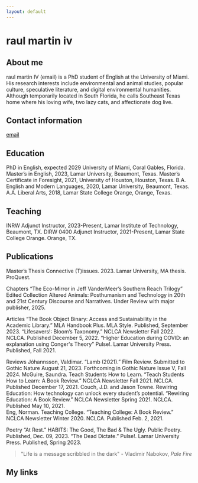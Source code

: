 ```yaml
---
layout: default
---
```


# raul martin iv

## About me

raul martin IV (email) is a PhD student of English at the University of Miami. His research interests include environmental and animal studies, popular culture, speculative literature, and digital environmental humanities. Although temporarily located in South Florida, he calls Southeast Texas home where his loving wife, two lazy cats, and affectionate dog live.

## Contact information

[email](rxm1934@miami.edu)

## Education

PhD in English, expected 2029 University of Miami, Coral Gables, Florida. 
Master’s in English, 2023, Lamar University, Beaumont, Texas. 
Master’s Certificate in Foresight, 2021, University of Houston, Houston, Texas.
B.A. English and Modern Languages, 2020, Lamar University, Beaumont, Texas.
A.A. Liberal Arts, 2018, Lamar State College Orange, Orange, Texas.

## Teaching

INRW Adjunct Instructor, 2023-Present, Lamar Institute of Technology, Beaumont, TX. 
DIRW 0400 Adjunct Instructor, 2021-Present, Lamar State College Orange. Orange, TX.

## Publications
Master’s Thesis
Connective (T)issues. 2023. Lamar University, MA thesis. ProQuest.  
 
Chapters
“The Eco-Mirror in Jeff VanderMeer’s Southern Reach Trilogy” Edited Collection Altered Animals: Posthumanism and Technology in 20th and 21st Century Discourse and Narratives. Under Review with major publisher, 2025. 

Articles
“The Book Object Binary: Access and Sustainability in the Academic Library.” MLA Handbook Plus. MLA Style. Published, September 2023. 
“Lifesavers!: Bloom’s Taxonomy.” NCLCA Newsletter Fall 2022. NCLCA. Published December 5, 2022. 
“Higher Education during COVID: an explanation using Conger's Theory” Pulse!. Lamar University Press. Published, Fall 2021. 

Reviews
Jóhannsson, Valdimar. “Lamb (2021).” Film Review. Submitted to Gothic Nature August 21, 2023. Forthcoming in Gothic Nature Issue V, Fall 2024. 
McGuire, Saundra. Teach Students How to Learn. “Teach Students How to Learn: A Book Review.” NCLCA Newsletter Fall 2021. NCLCA. Published December 17, 2021. 
Couch, J.D. and Jason Towne. Rewiring Education: How technology can unlock every student’s potential. “Rewiring Education: A Book Review.” NCLCA Newsletter Spring 2021. NCLCA. Published May 10, 2021.  
Eng, Norman. Teaching College. “Teaching College: A Book Review.” NCLCA Newsletter Winter 2020. NCLCA. Published Feb. 2, 2021.

Poetry
“At Rest.” HABITS: The Good, The Bad & The Ugly. Public Poetry. Published, Dec. 09, 2023.
“The Dead Dictate.” Pulse!. Lamar University Press. Published, Spring 2023. 

> "Life is a message scribbled in the dark" - Vladimir Nabokov, _Pale Fire_
## My links
